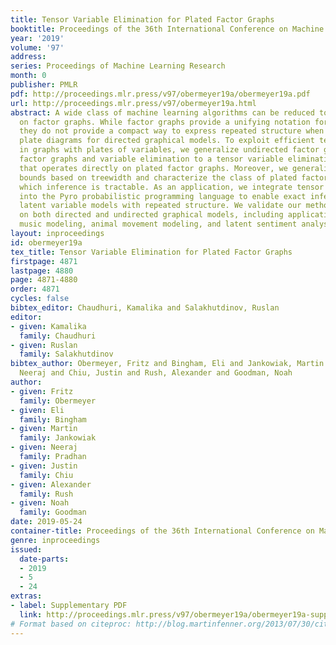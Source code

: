 ```yaml
---
title: Tensor Variable Elimination for Plated Factor Graphs
booktitle: Proceedings of the 36th International Conference on Machine Learning
year: '2019'
volume: '97'
address: 
series: Proceedings of Machine Learning Research
month: 0
publisher: PMLR
pdf: http://proceedings.mlr.press/v97/obermeyer19a/obermeyer19a.pdf
url: http://proceedings.mlr.press/v97/obermeyer19a.html
abstract: A wide class of machine learning algorithms can be reduced to variable elimination
  on factor graphs. While factor graphs provide a unifying notation for these algorithms,
  they do not provide a compact way to express repeated structure when compared to
  plate diagrams for directed graphical models. To exploit efficient tensor algebra
  in graphs with plates of variables, we generalize undirected factor graphs to plated
  factor graphs and variable elimination to a tensor variable elimination algorithm
  that operates directly on plated factor graphs. Moreover, we generalize complexity
  bounds based on treewidth and characterize the class of plated factor graphs for
  which inference is tractable. As an application, we integrate tensor variable elimination
  into the Pyro probabilistic programming language to enable exact inference in discrete
  latent variable models with repeated structure. We validate our methods with experiments
  on both directed and undirected graphical models, including applications to polyphonic
  music modeling, animal movement modeling, and latent sentiment analysis.
layout: inproceedings
id: obermeyer19a
tex_title: Tensor Variable Elimination for Plated Factor Graphs
firstpage: 4871
lastpage: 4880
page: 4871-4880
order: 4871
cycles: false
bibtex_editor: Chaudhuri, Kamalika and Salakhutdinov, Ruslan
editor:
- given: Kamalika
  family: Chaudhuri
- given: Ruslan
  family: Salakhutdinov
bibtex_author: Obermeyer, Fritz and Bingham, Eli and Jankowiak, Martin and Pradhan,
  Neeraj and Chiu, Justin and Rush, Alexander and Goodman, Noah
author:
- given: Fritz
  family: Obermeyer
- given: Eli
  family: Bingham
- given: Martin
  family: Jankowiak
- given: Neeraj
  family: Pradhan
- given: Justin
  family: Chiu
- given: Alexander
  family: Rush
- given: Noah
  family: Goodman
date: 2019-05-24
container-title: Proceedings of the 36th International Conference on Machine Learning
genre: inproceedings
issued:
  date-parts:
  - 2019
  - 5
  - 24
extras:
- label: Supplementary PDF
  link: http://proceedings.mlr.press/v97/obermeyer19a/obermeyer19a-supp.pdf
# Format based on citeproc: http://blog.martinfenner.org/2013/07/30/citeproc-yaml-for-bibliographies/
---
```


